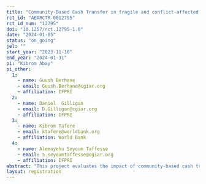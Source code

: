 ```yaml
---
title: "Community-Based Cash Transfer in fragile and conflict-affected communities"
rct_id: "AEARCTR-0012795"
rct_id_num: "12795"
doi: "10.1257/rct.12795-1.0"
date: "2024-01-05"
status: "on_going"
jel: ""
start_year: "2023-11-10"
end_year: "2024-01-31"
pi: "Kibrom Abay"
pi_other:
  1:
    - name: Guush Berhane
    - email: Guush.Berhane@cgiar.org
    - affiliation: IFPRI
  2:
    - name: Daniel  Gilligan
    - email: D.Gilligan@cgiar.org
    - affiliation: IFPRI
  3:
    - name: Kibrom Tafere
    - email: ktafere@worldbank.org
    - affiliation: World Bank
  4:
    - name: Alemayehu Seyoum Taffesse
    - email: a.seyoumtaffesse@cgiar.org
    - affiliation: IFPRI
abstract: "This project evaluates the impact of community-based cash transfers on household welfare in conflict affected and fragile settings. We aim to address the following important questions: (1) Can Community-Based cash transfers improve food security and subjective well-being of beneficiaries in conflict-affected settings? (ii) Can relatively small community-based cash transfers improve mental health and stress in the face of recurrent conflicts? (iii) Do welfare impacts of community-based cash transfers vary by how they are targeted? (iv) Are community-based transfers more impactful for improving welfare outcomes in conflict affected communities? (v) What is the impact of community-based cash transfers on trust in local governance and social cohesion in the presence and absence of conflicts? To address these questions, we design a cluster-based Randomized Control Trial (RCT) and randomly assign communities into control group and community-based cash transfers involving different targeting approaches. "
layout: registration
---
```


